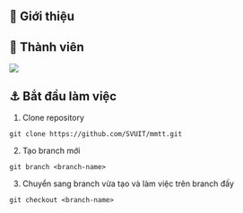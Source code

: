 ## :memo: Giới thiệu


## :clap: Thành viên

<a href="[https://github.com/dinhkarate/PJ-webshop/graphs/contributors]">
  <img src="https://contrib.rocks/image?repo=dinhkarate/PJ-webshop" />
</a>

## :anchor: Bắt đầu làm việc

1. Clone repository

```console
git clone https://github.com/SVUIT/mmtt.git
```

2. Tạo branch mới

```console
git branch <branch-name>
```

3. Chuyển sang branch vừa tạo và làm việc trên branch đấy

```console
git checkout <branch-name>
```
